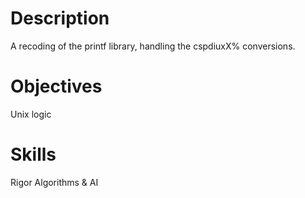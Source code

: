 # Description

A recoding of the printf library, handling the cspdiuxX% conversions.

# Objectives

Unix logic

# Skills

Rigor
Algorithms & AI 
